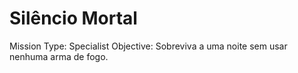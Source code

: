 # Silêncio Mortal

Mission Type: Specialist
Objective: Sobreviva a uma noite sem usar nenhuma arma de fogo.